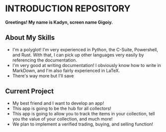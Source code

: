 # **INTRODUCTION REPOSITORY**

**Greetings! My name is Kadyn, screen name Gigoiy.**

## About My Skills

- I'm a polyglot! I'm very experienced in Python, the C-Suite, Powershell, and Rust. With that, I can pick up other languages very easily by referencing the documentation.
- I'm very good at writing documentation! I obviously know how to write in MarkDown, and I'm also fairly experienced in LaTeX.
- There's way more but I'll save 

## Current Project

- My best friend and I want to develop an app!
- This app is going to be the hub for all collectors!
- This app is going to allow you to track the items in your collection, tell you the value of your collection, and much more!
- We plan to implement a verified trading, buying, and selling function!

<!---
gigoiy/gigoiy is a ✨ special ✨ repository because its `README.md` (this file) appears on your GitHub profile.
You can click the Preview link to take a look at your changes.
--->
